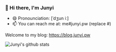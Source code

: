 ### 👋 Hi there, I'm Junyi

- 😄 Pronounciation: [ˈdʒun iː]
- 📫 You can reach me at: me#junyi.pw (replace #)


Welcome to my blog: https://blog.junyi.pw

![Junyi's github stats](https://github-readme-stats.vercel.app/api?username=Military-Doctor&show_icons=true)






<!--
**Military-Doctor/Military-Doctor** is a ✨ _special_ ✨ repository because its `README.md` (this file) appears on your GitHub profile.

Here are some ideas to get you started:

- 🔭 I’m currently working on ...
- 🌱 I’m currently learning ...
- 👯 I’m looking to collaborate on ...
- 🤔 I’m looking for help with ...
- 💬 Ask me about ...
- 📫 How to reach me: ...
- 😄 Pronouns: ...
- ⚡ Fun fact: ...
-->
